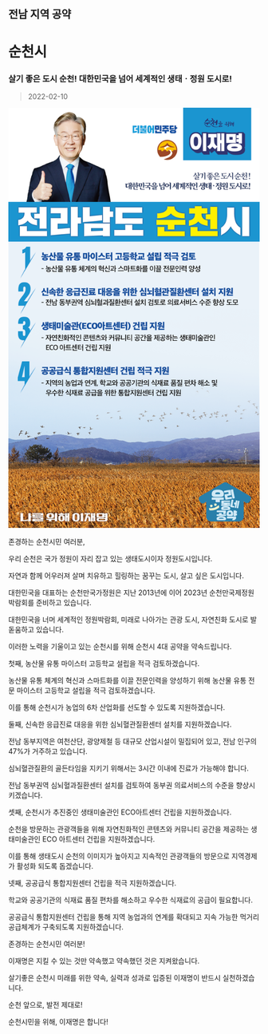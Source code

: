 ## 전남 지역 공약

# 순천시

### 살기 좋은 도시 순천! 대한민국을 넘어 세계적인 생태ㆍ정원 도시로!
> 2022-02-10

![순천시 지역공약](./005_014_011.png)

존경하는 순천시민 여러분,

 

우리 순천은 국가 정원이 자리 잡고 있는 생태도시이자 정원도시입니다. 

자연과 함께 어우러져 살며 치유하고 힐링하는 꿈꾸는 도시, 살고 싶은 도시입니다.

대한민국을 대표하는 순천만국가정원은 지난 2013년에 이어 2023년 순천만국제정원박람회를 준비하고 있습니다.

대한민국을 너머 세계적인 정원박람회, 미래로 나아가는 관광 도시, 자연친화 도시로 발돋움하고 있습니다. 

 

이러한 노력을 기울이고 있는 순천시를 위해 순천시 4대 공약을 약속드립니다. 

 

 

첫째, 농산물 유통 마이스터 고등학교 설립을 적극 검토하겠습니다.




농산물 유통 체계의 혁신과 스마트화를 이끌 전문인력을 양성하기 위해 농산물 유통 전문 마이스터 고등학교 설립을 적극 검토하겠습니다. 

이를 통해 순천시가 농업의 6차 산업화를 선도할 수 있도록 지원하겠습니다.

 

 

둘째, 신속한 응급진료 대응을 위한 심뇌혈관질환센터 설치를 지원하겠습니다.




전남 동부지역은 여천산단, 광양제철 등 대규모 산업시설이 밀집되어 있고, 전남 인구의 47%가 거주하고 있습니다. 

심뇌혈관질환의 골든타임을 지키기 위해서는 3시간 이내에 진료가 가능해야 합니다. 

전남 동부권역 심뇌혈과질환센터 설치를 검토하여 동부권 의료서비스의 수준을 향상시키겠습니다.

 

 

셋째, 순천시가 추진중인 생태미술관인 ECO아트센터 건립을 지원하겠습니다. 




순천을 방문하는 관광객들을 위해 자연친화적인 콘텐츠와 커뮤니티 공간을 제공하는 생태미술관인 ECO 아트센터 건립을 지원하겠습니다.

이를 통해 생태도시 순천의 이미지가 높아지고 지속적인 관광객들의 방문으로 지역경제가 활성화 되도록 돕겠습니다.

 

 

넷째, 공공급식 통합지원센터 건립을 적극 지원하겠습니다.




학교와 공공기관의 식재료 품질 편차를 해소하고 우수한 식재료의 공급이 필요합니다. 

공공급식 통합지원센터 건립을 통해 지역 농업과의 연계를 확대되고 지속 가능한 먹거리 공급체계가 구축되도록 지원하겠습니다. 

 

 

 

존경하는 순천시민 여러분!

 

이재명은 지킬 수 있는 것만 약속했고 약속했던 것은 지켜왔습니다.

살기좋은 순천시 미래를 위한 약속, 실력과 성과로 입증된 이재명이 반드시 실천하겠습니다.

 

순천 앞으로, 발전 제대로!

순천시민을 위해, 이재명은 합니다! 

						